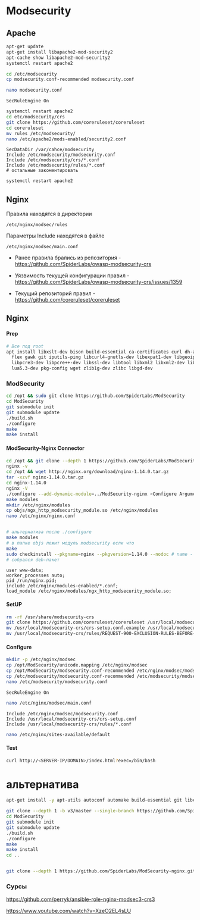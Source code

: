# Modsecurity

## Apache

```bash
apt-get update
apt-get install libapache2-mod-security2
apt-cache show libapache2-mod-security2
systemctl restart apache2

cd /etc/modsecurity
cp modsecurity.conf-recommended modsecurity.conf

nano modsecurity.conf
```

```properties
SecRuleEngine On
```

```bash
systemctl restart apache2
cd etc/modsecurity/crs
git clone https://github.com/coreruleset/coreruleset
cd coreruleset
mv rules /etc/modsecurity/
nano /etc/apache2/mods-enabled/security2.conf
```

```properties
SecDataDir /var/cahce/modsecurity
Include /etc/modsecurity/modsecurity.conf
Include /etc/modsecurity/crs/*.conf
Include /etc/modsecurity/rules/*.conf
# остальные закоментировать
```

```bash
systemctl restart apache2
```



## Nginx

Правила находятся в директории 

```properties
/etc/nginx/modsec/rules
```

Параметры Include находятся в файле

```properties
/etc/nginx/modsec/main.conf
```

* Ранее правила брались из репозитория - https://github.com/SpiderLabs/owasp-modsecurity-crs

* Уязвимость текущей конфигурации правил - https://github.com/SpiderLabs/owasp-modsecurity-crs/issues/1359

* Текущий репозиторий правил - https://github.com/coreruleset/coreruleset



## Nginx

#### Prep

```bash
# Все под root
apt install libxslt-dev bison build-essential ca-certificates curl dh-autoreconf doxygen \
  flex gawk git iputils-ping libcurl4-gnutls-dev libexpat1-dev libgeoip-dev liblmdb-dev \
  libpcre3-dev libpcre++-dev libssl-dev libtool libxml2 libxml2-dev libyajl-dev locales \
  lua5.3-dev pkg-config wget zlib1g-dev zlibc libgd-dev

```



### ModSecurity

```bash
cd /opt && sudo git clone https://github.com/SpiderLabs/ModSecurity
cd ModSecurity
git submodule init
git submodule update
./build.sh
./configure
make
make install
```

#### ModSecurity-Nginx Connector

```bash
cd /opt && git clone --depth 1 https://github.com/SpiderLabs/ModSecurity-nginx.git
nginx -v
cd /opt && wget http://nginx.org/download/nginx-1.14.0.tar.gz
tar -xzvf nginx-1.14.0.tar.gz
cd nginx-1.14.0
nginx -V
./configure --add-dynamic-module=../ModSecurity-nginx <Configure Arguments>
make modules
mkdir /etc/nginx/modules
cp objs/ngx_http_modsecurity_module.so /etc/nginx/modules
nano /etc/nginx/nginx.conf


# альтернатива после ./configure
make modules
# в папке objs лежит модуль modsecurity если что
make
sudo checkinstall --pkgname=nginx --pkgversion=1.14.0 --nodoc # name - ?
# собрался deb-пакет
```

```properties
user www-data;
worker_processes auto;
pid /run/nginx.pid;
include /etc/nginx/modules-enabled/*.conf;
load_module /etc/nginx/modules/ngx_http_modsecurity_module.so;
```



#### SetUP

```bash
rm -rf /usr/share/modsecurity-crs
git clone https://github.com/coreruleset/coreruleset /usr/local/modsecurity-crs
mv /usr/local/modsecurity-crs/crs-setup.conf.example /usr/local/modsecurity-crs/crs-setup.conf
mv /usr/local/modsecurity-crs/rules/REQUEST-900-EXCLUSION-RULES-BEFORE-CRS.conf.example /usr/local/modsecurity-crs/rules/REQUEST-900-EXCLUSION-RULES-BEFORE-CRS.conf
```



#### Configure

```bash
mkdir -p /etc/nginx/modsec
cp /opt/ModSecurity/unicode.mapping /etc/nginx/modsec
cp /opt/ModSecurity/modsecurity.conf-recommended /etc/nginx/modsec/modsecurity.conf
cp /etc/modsecurity/modsecurity.conf-recommended /etc/modsecurity/modsecurity.conf
nano /etc/modsecurity/modsecurity.conf
```

```properties
SecRuleEngine On
```

```bash
nano /etc/nginx/modsec/main.conf
```

```properties
Include /etc/nginx/modsec/modsecurity.conf
Include /usr/local/modsecurity-crs/crs-setup.conf
Include /usr/local/modsecurity-crs/rules/*.conf
```

```bash
nano /etc/nginx/sites-available/default
```



#### Test

```bash
curl http://<SERVER-IP/DOMAIN>/index.html?exec=/bin/bash
```





# альтернатива
```bash
apt-get install -y apt-utils autoconf automake build-essential git libcurl4-openssl-dev libgeoip-dev liblmdb-dev libpcre++-dev libtool libxml2-dev libyajl-dev pkgconf wget zlib1g-dev

git clone --depth 1 -b v3/master --single-branch https://github.com/SpiderLabs/ModSecurity
cd ModSecurity
git submodule init
git submodule update
./build.sh
./configure
make
make install
cd ..


git clone --depth 1 https://github.com/SpiderLabs/ModSecurity-nginx.git

```





### Сурсы

https://github.com/perryk/ansible-role-nginx-modsec3-crs3

https://www.youtube.com/watch?v=XzeO2EL4sLU
